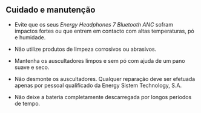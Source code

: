 ## Cuidado e manutenção

* Evite que os seus *Energy Headphones 7 Bluetooth ANC* sofram impactos fortes ou que entrem em contacto com altas temperaturas, pó e humidade. 

* Não utilize produtos de limpeza corrosivos ou abrasivos.

* Mantenha os auscultadores limpos e sem pó com ajuda de um pano suave e seco.

* Não desmonte os auscultadores. Qualquer reparação deve ser efetuada apenas por pessoal qualificado da Energy Sistem Technology, S.A.

* Não deixe a bateria completamente descarregada por longos períodos de tempo.

